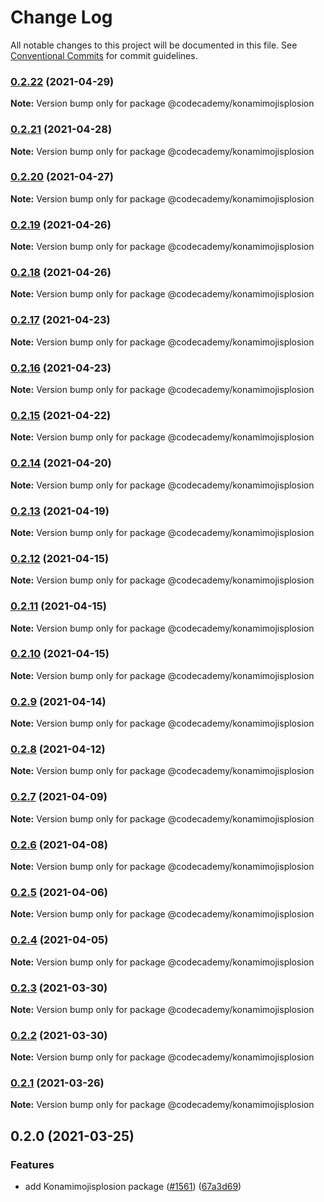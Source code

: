 # Change Log

All notable changes to this project will be documented in this file.
See [Conventional Commits](https://conventionalcommits.org) for commit guidelines.

### [0.2.22](https://github.com/Codecademy/client-modules/compare/@codecademy/konamimojisplosion@0.2.21...@codecademy/konamimojisplosion@0.2.22) (2021-04-29)

**Note:** Version bump only for package @codecademy/konamimojisplosion





### [0.2.21](https://github.com/Codecademy/client-modules/compare/@codecademy/konamimojisplosion@0.2.20...@codecademy/konamimojisplosion@0.2.21) (2021-04-28)

**Note:** Version bump only for package @codecademy/konamimojisplosion





### [0.2.20](https://github.com/Codecademy/client-modules/compare/@codecademy/konamimojisplosion@0.2.19...@codecademy/konamimojisplosion@0.2.20) (2021-04-27)

**Note:** Version bump only for package @codecademy/konamimojisplosion





### [0.2.19](https://github.com/Codecademy/client-modules/compare/@codecademy/konamimojisplosion@0.2.18...@codecademy/konamimojisplosion@0.2.19) (2021-04-26)

**Note:** Version bump only for package @codecademy/konamimojisplosion





### [0.2.18](https://github.com/Codecademy/client-modules/compare/@codecademy/konamimojisplosion@0.2.17...@codecademy/konamimojisplosion@0.2.18) (2021-04-26)

**Note:** Version bump only for package @codecademy/konamimojisplosion





### [0.2.17](https://github.com/Codecademy/client-modules/compare/@codecademy/konamimojisplosion@0.2.16...@codecademy/konamimojisplosion@0.2.17) (2021-04-23)

**Note:** Version bump only for package @codecademy/konamimojisplosion





### [0.2.16](https://github.com/Codecademy/client-modules/compare/@codecademy/konamimojisplosion@0.2.15...@codecademy/konamimojisplosion@0.2.16) (2021-04-23)

**Note:** Version bump only for package @codecademy/konamimojisplosion





### [0.2.15](https://github.com/Codecademy/client-modules/compare/@codecademy/konamimojisplosion@0.2.14...@codecademy/konamimojisplosion@0.2.15) (2021-04-22)

**Note:** Version bump only for package @codecademy/konamimojisplosion





### [0.2.14](https://github.com/Codecademy/client-modules/compare/@codecademy/konamimojisplosion@0.2.13...@codecademy/konamimojisplosion@0.2.14) (2021-04-20)

**Note:** Version bump only for package @codecademy/konamimojisplosion





### [0.2.13](https://github.com/Codecademy/client-modules/compare/@codecademy/konamimojisplosion@0.2.12...@codecademy/konamimojisplosion@0.2.13) (2021-04-19)

**Note:** Version bump only for package @codecademy/konamimojisplosion





### [0.2.12](https://github.com/Codecademy/client-modules/compare/@codecademy/konamimojisplosion@0.2.11...@codecademy/konamimojisplosion@0.2.12) (2021-04-15)

**Note:** Version bump only for package @codecademy/konamimojisplosion





### [0.2.11](https://github.com/Codecademy/client-modules/compare/@codecademy/konamimojisplosion@0.2.10...@codecademy/konamimojisplosion@0.2.11) (2021-04-15)

**Note:** Version bump only for package @codecademy/konamimojisplosion





### [0.2.10](https://github.com/Codecademy/client-modules/compare/@codecademy/konamimojisplosion@0.2.9...@codecademy/konamimojisplosion@0.2.10) (2021-04-15)

**Note:** Version bump only for package @codecademy/konamimojisplosion





### [0.2.9](https://github.com/Codecademy/client-modules/compare/@codecademy/konamimojisplosion@0.2.8...@codecademy/konamimojisplosion@0.2.9) (2021-04-14)

**Note:** Version bump only for package @codecademy/konamimojisplosion





### [0.2.8](https://github.com/Codecademy/client-modules/compare/@codecademy/konamimojisplosion@0.2.7...@codecademy/konamimojisplosion@0.2.8) (2021-04-12)

**Note:** Version bump only for package @codecademy/konamimojisplosion





### [0.2.7](https://github.com/Codecademy/client-modules/compare/@codecademy/konamimojisplosion@0.2.6...@codecademy/konamimojisplosion@0.2.7) (2021-04-09)

**Note:** Version bump only for package @codecademy/konamimojisplosion





### [0.2.6](https://github.com/Codecademy/client-modules/compare/@codecademy/konamimojisplosion@0.2.5...@codecademy/konamimojisplosion@0.2.6) (2021-04-08)

**Note:** Version bump only for package @codecademy/konamimojisplosion





### [0.2.5](https://github.com/Codecademy/client-modules/compare/@codecademy/konamimojisplosion@0.2.4...@codecademy/konamimojisplosion@0.2.5) (2021-04-06)

**Note:** Version bump only for package @codecademy/konamimojisplosion





### [0.2.4](https://github.com/Codecademy/client-modules/compare/@codecademy/konamimojisplosion@0.2.3...@codecademy/konamimojisplosion@0.2.4) (2021-04-05)

**Note:** Version bump only for package @codecademy/konamimojisplosion





### [0.2.3](https://github.com/Codecademy/client-modules/compare/@codecademy/konamimojisplosion@0.2.2...@codecademy/konamimojisplosion@0.2.3) (2021-03-30)

**Note:** Version bump only for package @codecademy/konamimojisplosion





### [0.2.2](https://github.com/Codecademy/client-modules/compare/@codecademy/konamimojisplosion@0.2.1...@codecademy/konamimojisplosion@0.2.2) (2021-03-30)

**Note:** Version bump only for package @codecademy/konamimojisplosion





### [0.2.1](https://github.com/Codecademy/client-modules/compare/@codecademy/konamimojisplosion@0.2.0...@codecademy/konamimojisplosion@0.2.1) (2021-03-26)

**Note:** Version bump only for package @codecademy/konamimojisplosion





## 0.2.0 (2021-03-25)


### Features

* add Konamimojisplosion package ([#1561](https://github.com/Codecademy/client-modules/issues/1561)) ([67a3d69](https://github.com/Codecademy/client-modules/commit/67a3d696f7c0ca77886e6bd1578acfb4944bc6b0))
